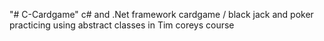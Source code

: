 "# C-Cardgame" 
c# and .Net framework cardgame / black jack and poker
practicing using abstract classes in Tim coreys course
